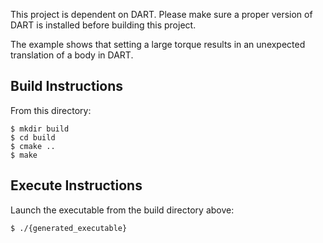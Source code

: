 This project is dependent on DART. Please make sure a proper version of DART is
installed before building this project.

The example shows that setting a large torque results in an unexpected
translation of a body in DART.

## Build Instructions

From this directory:

    $ mkdir build
    $ cd build
    $ cmake ..
    $ make

## Execute Instructions

Launch the executable from the build directory above:

    $ ./{generated_executable}
